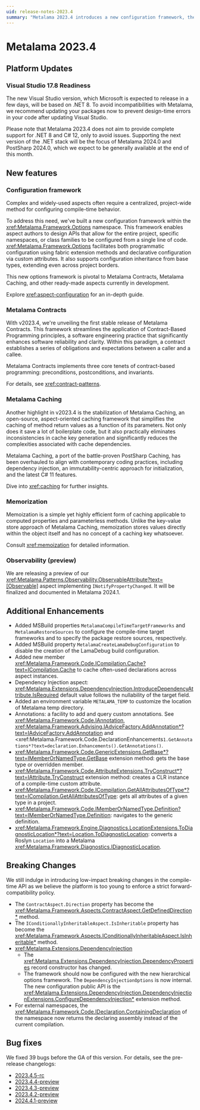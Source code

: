 ```yaml
---
uid: release-notes-2023.4
summary: "Metalama 2023.4 introduces a new configuration framework, the first stable release of Metalama Contracts, and the stabilization of Metalama Caching. It also includes updates for Visual Studio 17.8 readiness and various enhancements and bug fixes."
---
```


# Metalama 2023.4

## Platform Updates

### Visual Studio 17.8 Readiness

The new Visual Studio version, which Microsoft is expected to release in a few days, will be based on .NET 8. To avoid incompatibilities with Metalama, we recommend updating your packages now to prevent design-time errors in your code after updating Visual Studio.

Please note that Metalama 2023.4 does not aim to provide complete support for .NET 8 and C# 12, only to avoid issues. Supporting the next version of the .NET stack will be the focus of Metalama 2024.0 and PostSharp 2024.0, which we expect to be generally available at the end of this month.

## New features

### Configuration framework

Complex and widely-used aspects often require a centralized, project-wide method for configuring compile-time behavior.

To address this need, we've built a new configuration framework within the <xref:Metalama.Framework.Options> namespace. This framework enables aspect authors to design APIs that allow for the entire project, specific namespaces, or class families to be configured from a single line of code. <xref:Metalama.Framework.Options> facilitates both programmatic configuration using fabric extension methods and declarative configuration via custom attributes. It also supports configuration inheritance from base types, extending even across project borders.

This new options framework is pivotal to Metalama Contracts, Metalama Caching, and other ready-made aspects currently in development.

Explore <xref:aspect-configuration> for an in-depth guide.


### Metalama Contracts

With v2023.4, we're unveiling the first stable release of Metalama Contracts. This framework streamlines the application of Contract-Based Programming principles, a software engineering practice that significantly enhances software reliability and clarity. Within this paradigm, a contract establishes a series of obligations and expectations between a caller and a callee.

Metalama Contracts implements three core tenets of contract-based programming: preconditions, postconditions, and invariants.

For details, see <xref:contract-patterns>.


### Metalama Caching

Another highlight in v2023.4 is the stabilization of Metalama Caching, an open-source, aspect-oriented caching framework that simplifies the caching of method return values as a function of its parameters. Not only does it save a lot of boilerplate code, but it also practically eliminates inconsistencies in cache key generation and significantly reduces the complexities associated with cache dependencies.

Metalama Caching, a port of the battle-proven PostSharp Caching, has been overhauled to align with contemporary coding practices, including dependency injection, an immutability-centric approach for initialization, and the latest C# 11 features.

Dive into <xref:caching> for further insights.

### Memorization

Memoization is a simple yet highly efficient form of caching applicable to computed properties and parameterless methods. Unlike the key-value store approach of Metalama Caching, memoization stores values directly within the object itself and has no concept of a caching key whatsoever. 

Consult <xref:memoization> for detailed information.


### Observability (preview) 

We are releasing a preview of our <xref:Metalama.Patterns.Observability.ObservableAttribute?text=[Observable]> aspect implementing `INotifyPropertyChanged`. It will be finalized and documented in Metalama 2024.1.

## Additional Enhancements

* Added MSBuild properties `MetalamaCompileTimeTargetFrameworks` and `MetalamaRestoreSources` to configure the compile-time target frameworks and to specify the package restore sources, respectively.
* Added MSBuild property `MetalamaCreateLamaDebugConfiguration` to disable the creation of the LamaDebug build configuration.
* Added new member <xref:Metalama.Framework.Code.ICompilation.Cache?text=ICompilation.Cache> to cache often-used declarations across aspect instances.
* Dependency Injection aspect:  <xref:Metalama.Extensions.DependencyInjection.IntroduceDependencyAttribute.IsRequired> default value follows the nullability of the target field.
* Added an environment variable `METALAMA_TEMP` to customize the location of Metalama temp directory.
* Annotations: a facility to add and query custom annotations. See <xref:Metalama.Framework.Code.IAnnotation>, <xref:Metalama.Framework.Advising.IAdviceFactory.AddAnnotation*?text=IAdviceFactory.AddAnnotation> and <xref:Metalama.Framework.Code.DeclarationEnhancements`1.GetAnnotations*?text=declaration.Enhancements().GetAnnotations()`.
* <xref:Metalama.Framework.Code.GenericExtensions.GetBase*?text=IMemberOrNamedType.GetBase> extension method: gets the base type or overridden member.
* <xref:Metalama.Framework.Code.AttributeExtensions.TryConstruct*?text=IAttribute.TryConstruct> extension method: creates a CLR instance of a compile-time custom attribute.
* <xref:Metalama.Framework.Code.ICompilation.GetAllAttributesOfType*?text=ICompilation.GetAllAttributesOfType>: gets all attributes of a given type in a project.
* <xref:Metalama.Framework.Code.IMemberOrNamedType.Definition?text=IMemberOrNamedType.Definition>: navigates to the generic definition.
* <xref:Metalama.Framework.Engine.Diagnostics.LocationExtensions.ToDiagnosticLocation*?text=Location.ToDiagnosticLocation>: converts a Roslyn `Location` into a Metalama <xref:Metalama.Framework.Diagnostics.IDiagnosticLocation>.


## Breaking Changes

We still indulge in introducing low-impact breaking changes in the compile-time API as we believe the platform is too young to enforce a strict forward-compatibility policy.

* The `ContractAspect.Direction` property has become the <xref:Metalama.Framework.Aspects.ContractAspect.GetDefinedDirection*> method.
* The `IConditionallyInheritableAspect.IsInheritable` property has become the <xref:Metalama.Framework.Aspects.IConditionallyInheritableAspect.IsInheritable*> method.
* <xref:Metalama.Extensions.DependencyInjection>
    * The <xref:Metalama.Extensions.DependencyInjection.DependencyProperties> record constructor has changed.
    * The framework should now be configured with the new hierarchical options framework. The `DependencyInjectionOptions` is now internal. The new configuration public API is the <xref:Metalama.Extensions.DependencyInjection.DependencyInjectionExtensions.ConfigureDependencyInjection*> extension method.
* For external namespaces, the <xref:Metalama.Framework.Code.IDeclaration.ContainingDeclaration> of the namespace now returns the declaring assembly instead of the current compilation.

## Bug fixes

We fixed 39 bugs before the GA of this version. For details, see the pre-release changelogs:

* [2023.4.5-rc](https://github.com/orgs/postsharp/discussions/236)
* [2023.4.4-preview](https://github.com/orgs/postsharp/discussions/231)
* [2023.4.3-preview](https://github.com/orgs/postsharp/discussions/227)
* [2023.4.2-preview](https://github.com/orgs/postsharp/discussions/224)
* [2024.4.1-preview](https://github.com/orgs/postsharp/discussions/219)

